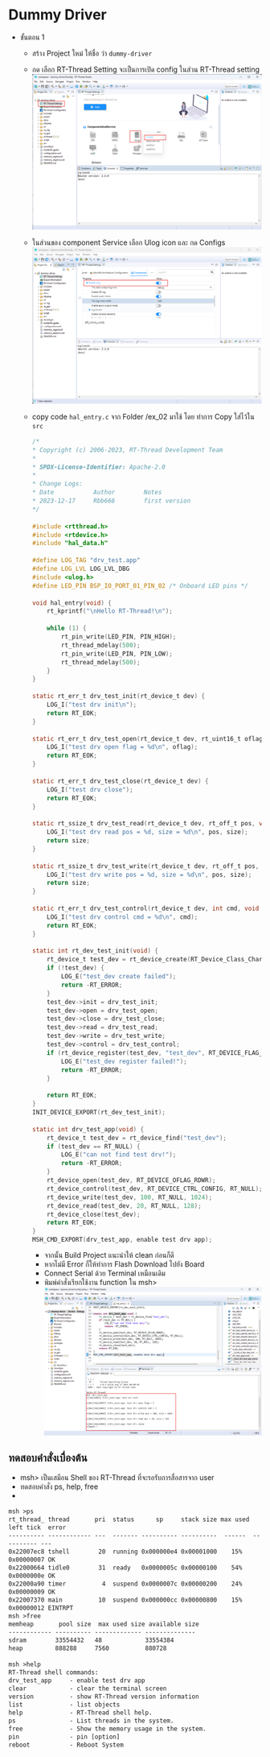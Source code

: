 # Dummy Driver

- ขั้นตอน 1 
  - สร้าง Project ใหม่ ให้ชื่อ ว่า ``dummy-driver``
  - กด เลือก RT-Thread Setting  จะเป็นการเปิด config ในส่วน RT-Thread setting
    ![](./images/5_dummy1.png)
  - ในส่วนของ component Service เลือก Ulog icon  และ กด Configs 
    ![](./images/5_dummy2.png)
  - copy code  ``hal_entry.c`` จาก Folder  /ex_02 มาใช้ โดย ทำการ Copy ใส่ไว้ใน ``src``

    ``` C title="hal_entry.c for Workshop3" linenums="1"
    /*
    * Copyright (c) 2006-2023, RT-Thread Development Team
    *
    * SPDX-License-Identifier: Apache-2.0
    *
    * Change Logs:
    * Date           Author        Notes
    * 2023-12-17     Rbb666        first version
    */

    #include <rtthread.h>
    #include <rtdevice.h>
    #include "hal_data.h"

    #define LOG_TAG "drv_test.app"
    #define LOG_LVL LOG_LVL_DBG
    #include <ulog.h>
    #define LED_PIN BSP_IO_PORT_01_PIN_02 /* Onboard LED pins */

    void hal_entry(void) {
        rt_kprintf("\nHello RT-Thread!\n");

        while (1) {
            rt_pin_write(LED_PIN, PIN_HIGH);
            rt_thread_mdelay(500);
            rt_pin_write(LED_PIN, PIN_LOW);
            rt_thread_mdelay(500);
        }
    }

    static rt_err_t drv_test_init(rt_device_t dev) {
        LOG_I("test drv init\n");
        return RT_EOK;
    }

    static rt_err_t drv_test_open(rt_device_t dev, rt_uint16_t oflag) {
        LOG_I("test drv open flag = %d\n", oflag);
        return RT_EOK;
    }

    static rt_err_t drv_test_close(rt_device_t dev) {
        LOG_I("test drv close");
        return RT_EOK;
    }

    static rt_ssize_t drv_test_read(rt_device_t dev, rt_off_t pos, void *buffer, rt_size_t size) {
        LOG_I("test drv read pos = %d, size = %d\n", pos, size);
        return size;
    }

    static rt_ssize_t drv_test_write(rt_device_t dev, rt_off_t pos, const void *buffer, rt_size_t size) {
        LOG_I("test drv write pos = %d, size = %d\n", pos, size);
        return size;
    }

    static rt_err_t drv_test_control(rt_device_t dev, int cmd, void *args) {
        LOG_I("test drv control cmd = %d\n", cmd);
        return RT_EOK;
    }

    static int rt_dev_test_init(void) {
        rt_device_t test_dev = rt_device_create(RT_Device_Class_Char, 0);
        if (!test_dev) {
            LOG_E("test_dev create failed");
            return -RT_ERROR;
        }
        test_dev->init = drv_test_init;
        test_dev->open = drv_test_open;
        test_dev->close = drv_test_close;
        test_dev->read = drv_test_read;
        test_dev->write = drv_test_write;
        test_dev->control = drv_test_control;
        if (rt_device_register(test_dev, "test_dev", RT_DEVICE_FLAG_RDWR) != RT_EOK) {
            LOG_E("test_dev register failed!");
            return -RT_ERROR;
        }

        return RT_EOK;
    }
    INIT_DEVICE_EXPORT(rt_dev_test_init);

    static int drv_test_app(void) {
        rt_device_t test_dev = rt_device_find("test_dev");
        if (test_dev == RT_NULL) {
            LOG_E("can not find test drv!");
            return -RT_ERROR;
        }
        rt_device_open(test_dev, RT_DEVICE_OFLAG_RDWR);
        rt_device_control(test_dev, RT_DEVICE_CTRL_CONFIG, RT_NULL);
        rt_device_write(test_dev, 100, RT_NULL, 1024);
        rt_device_read(test_dev, 20, RT_NULL, 128);
        rt_device_close(test_dev);
        return RT_EOK;
    }
    MSH_CMD_EXPORT(drv_test_app, enable test drv app);


    ```
    - จากนั้น Build Project แนะนำให้ clean ก่อนก็ดี
    - หากไม่มี Error ก็ให้ทำการ Flash Download ไปยัง Board
    - Connect Serial ด้วย Terminal เหมือนเดิม
    - พิมพ์คำสั่งเรียกใช้งาน function ใน msh>
    ![](./images/5_dummy3.png)

## ทดสอบคำสั่งเบื่องต้น
- msh> เป็นเสมือน Shell ของ RT-Thread ที่จะรอรับการสื่อสารจาก user 
- ทดสอบคำสั่ง  ps, help, free
- 
```
msh >ps
rt_thread_ thread       pri  status      sp     stack size max used left tick  error
---------- ------------ ---  ------- ---------- ----------  ------  ---------- ---
0x22007ec8 tshell        20  running 0x000000e4 0x00001000    15%   0x00000007 OK
0x22000664 tidle0        31  ready   0x0000005c 0x00000100    54%   0x0000000e OK
0x22000a90 timer          4  suspend 0x0000007c 0x00000200    24%   0x00000009 OK
0x22007370 main          10  suspend 0x000000cc 0x00000800    15%   0x00000012 EINTRPT
msh >free
memheap       pool size  max used size available size
------------ ---------- ------------- --------------
sdram        33554432   48            33554384
heap         888288     7560          880728

msh >help
RT-Thread shell commands:
drv_test_app     - enable test drv app
clear            - clear the terminal screen
version          - show RT-Thread version information
list             - list objects
help             - RT-Thread shell help.
ps               - List threads in the system.
free             - Show the memory usage in the system.
pin              - pin [option]
reboot           - Reboot System
```


  
